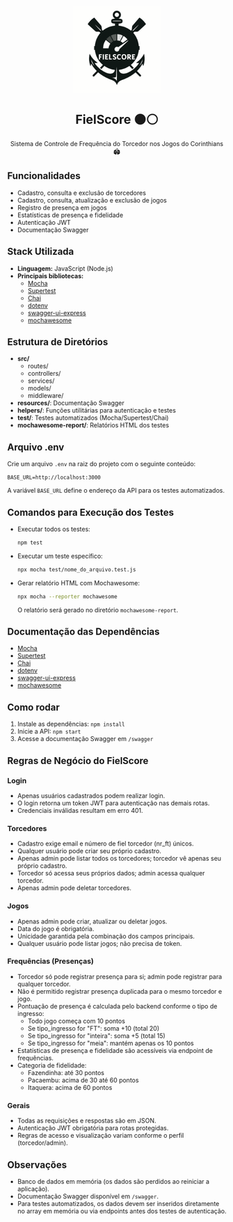 <p align="center">
  <img src="assets/FS_Simbolo.png" alt="Logo FielScore" width="200"/>
</p>

<h1 align="center">FielScore ⚫⚪</h1>

<p align="center">
  Sistema de Controle de Frequência do Torcedor nos Jogos do Corinthians 🏟️
</p>

## Funcionalidades
- Cadastro, consulta e exclusão de torcedores
- Cadastro, consulta, atualização e exclusão de jogos
- Registro de presença em jogos
- Estatísticas de presença e fidelidade
- Autenticação JWT
- Documentação Swagger

## Stack Utilizada
- **Linguagem:** JavaScript (Node.js)
- **Principais bibliotecas:**
  - [Mocha](https://mochajs.org/)
  - [Supertest](https://github.com/visionmedia/supertest)
  - [Chai](https://www.chaijs.com/)
  - [dotenv](https://github.com/motdotla/dotenv)
  - [swagger-ui-express](https://github.com/scottie1984/swagger-ui-express)
  - [mochawesome](https://github.com/mochawesome/mochawesome)

## Estrutura de Diretórios
- **src/**
  - routes/
  - controllers/
  - services/
  - models/
  - middleware/
- **resources/**: Documentação Swagger
- **helpers/**: Funções utilitárias para autenticação e testes
- **test/**: Testes automatizados (Mocha/Supertest/Chai)
- **mochawesome-report/**: Relatórios HTML dos testes

## Arquivo .env
Crie um arquivo `.env` na raiz do projeto com o seguinte conteúdo:
```
BASE_URL=http://localhost:3000
```
A variável `BASE_URL` define o endereço da API para os testes automatizados.

## Comandos para Execução dos Testes
- Executar todos os testes:
  ```bash
  npm test
  ```
- Executar um teste específico:
  ```bash
  npx mocha test/nome_do_arquivo.test.js
  ```
- Gerar relatório HTML com Mochawesome:
  ```bash
  npx mocha --reporter mochawesome
  ```
  O relatório será gerado no diretório `mochawesome-report`.

## Documentação das Dependências
- [Mocha](https://mochajs.org/)
- [Supertest](https://github.com/visionmedia/supertest)
- [Chai](https://www.chaijs.com/)
- [dotenv](https://github.com/motdotla/dotenv)
- [swagger-ui-express](https://github.com/scottie1984/swagger-ui-express)
- [mochawesome](https://github.com/mochawesome/mochawesome)

## Como rodar
1. Instale as dependências: `npm install`
2. Inicie a API: `npm start`
3. Acesse a documentação Swagger em `/swagger`

## Regras de Negócio do FielScore

### Login
- Apenas usuários cadastrados podem realizar login.
- O login retorna um token JWT para autenticação nas demais rotas.
- Credenciais inválidas resultam em erro 401.

### Torcedores
- Cadastro exige email e número de fiel torcedor (nr_ft) únicos.
- Qualquer usuário pode criar seu próprio cadastro.
- Apenas admin pode listar todos os torcedores; torcedor vê apenas seu próprio cadastro.
- Torcedor só acessa seus próprios dados; admin acessa qualquer torcedor.
- Apenas admin pode deletar torcedores.

### Jogos
- Apenas admin pode criar, atualizar ou deletar jogos.
- Data do jogo é obrigatória.
- Unicidade garantida pela combinação dos campos principais.
- Qualquer usuário pode listar jogos; não precisa de token.

### Frequências (Presenças)
- Torcedor só pode registrar presença para si; admin pode registrar para qualquer torcedor.
- Não é permitido registrar presença duplicada para o mesmo torcedor e jogo.
- Pontuação de presença é calculada pelo backend conforme o tipo de ingresso:
    - Todo jogo começa com 10 pontos
    - Se tipo_ingresso for "FT": soma +10 (total 20)
    - Se tipo_ingresso for "inteira": soma +5 (total 15)
    - Se tipo_ingresso for "meia": mantém apenas os 10 pontos
- Estatísticas de presença e fidelidade são acessíveis via endpoint de frequências.
- Categoria de fidelidade:
    - Fazendinha: até 30 pontos
    - Pacaembu: acima de 30 até 60 pontos
    - Itaquera: acima de 60 pontos

### Gerais
- Todas as requisições e respostas são em JSON.
- Autenticação JWT obrigatória para rotas protegidas.
- Regras de acesso e visualização variam conforme o perfil (torcedor/admin).

## Observações
- Banco de dados em memória (os dados são perdidos ao reiniciar a aplicação).
- Documentação Swagger disponível em `/swagger`.
- Para testes automatizados, os dados devem ser inseridos diretamente no array em memória ou via endpoints antes dos testes de autenticação.
